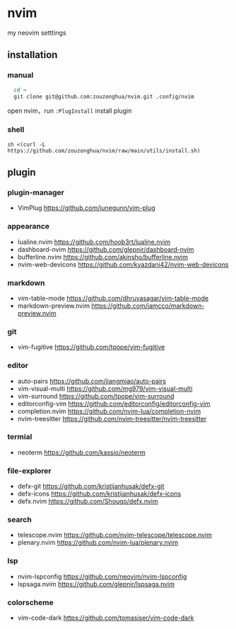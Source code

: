 # nvim

my neovim setttings

## installation

### manual

```sh
  cd ~
  git clone git@github.com:zouzonghua/nvim.git .config/nvim
```

open nvim，run `:PlugInstall` install plugin

### shell

```
sh <(curl -L https://github.com/zouzonghua/nvim/raw/main/utils/install.sh)
```

## plugin

### plugin-manager

- VimPlug <https://github.com/junegunn/vim-plug>

### appearance

- lualine.nvim <https://github.com/hoob3rt/lualine.nvim>
- dashboard-nvim <https://github.com/glepnir/dashboard-nvim>
- bufferline.nvim <https://github.com/akinsho/bufferline.nvim>
- nvim-web-devicons <https://github.com/kyazdani42/nvim-web-devicons>

### markdown

- vim-table-mode <https://github.com/dhruvasagar/vim-table-mode>
- markdown-preview.nvim <https://github.com/iamcco/markdown-preview.nvim>

### git

- vim-fugitive <https://github.com/tpope/vim-fugitive>

### editor

- auto-pairs <https://github.com/jiangmiao/auto-pairs>
- vim-visual-multi <https://github.com/mg979/vim-visual-multi>
- vim-surround <https://github.com/tpope/vim-surround>
- editorconfig-vim <https://github.com/editorconfig/editorconfig-vim>
- completion.nvim <https://github.com/nvim-lua/completion-nvim>
- nvim-treesitter <https://github.com/nvim-treesitter/nvim-treesitter>

### termial

- neoterm <https://github.com/kassio/neoterm>

### file-explorer

- defx-git <https://github.com/kristijanhusak/defx-git>
- defx-icons <https://github.com/kristijanhusak/defx-icons>
- defx.nvim <https://github.com/Shougo/defx.nvim>

### search

- telescope.nvim <https://github.com/nvim-telescope/telescope.nvim>
- plenary.nvim <https://github.com/nvim-lua/plenary.nvim>

### lsp

- nvim-lspconfig <https://github.com/neovim/nvim-lspconfig>
- lspsaga.nvim <https://github.com/glepnir/lspsaga.nvim>

### colorscheme

- vim-code-dark <https://github.com/tomasiser/vim-code-dark>
